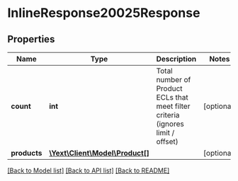 # InlineResponse20025Response

## Properties
Name | Type | Description | Notes
------------ | ------------- | ------------- | -------------
**count** | **int** | Total number of Product ECLs that meet filter criteria (ignores limit / offset) | [optional] 
**products** | [**\Yext\Client\Model\Product[]**](Product.md) |  | [optional] 

[[Back to Model list]](../README.md#documentation-for-models) [[Back to API list]](../README.md#documentation-for-api-endpoints) [[Back to README]](../README.md)


